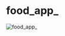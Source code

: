 # food_app_


 
![food_app_](https://user-images.githubusercontent.com/84775568/187101980-fd05c89a-ad8e-4004-bc1d-f0bb256a08dc.png)
